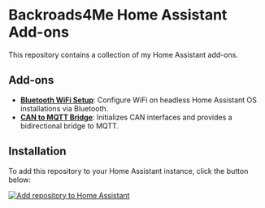 # Backroads4Me Home Assistant Add-ons

This repository contains a collection of my Home Assistant add-ons.

## Add-ons

- **[Bluetooth WiFi Setup](./bluetooth-wifi-setup/README.md)**: Configure WiFi on headless Home Assistant OS installations via Bluetooth.
- **[CAN to MQTT Bridge](./can-mqtt-bridge/README.md)**: Initializes CAN interfaces and provides a bidirectional bridge to MQTT.

## Installation

To add this repository to your Home Assistant instance, click the button below:

[![Add repository to Home Assistant](https://my.home-assistant.io/badges/supervisor_add_addon_repository.svg)](https://my.home-assistant.io/redirect/supervisor_add_addon_repository/?repository_url=https%3A%2F%2Fgithub.com%2FBackroads4Me%2Fha-addons)
